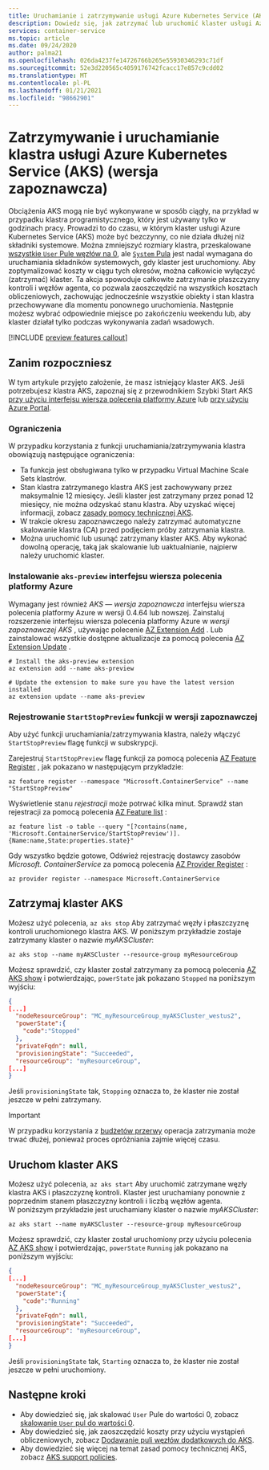```yaml
---
title: Uruchamianie i zatrzymywanie usługi Azure Kubernetes Service (AKS)
description: Dowiedz się, jak zatrzymać lub uruchomić klaster usługi Azure Kubernetes Service (AKS).
services: container-service
ms.topic: article
ms.date: 09/24/2020
author: palma21
ms.openlocfilehash: 026da4237fe14726766b265e55930346293c71df
ms.sourcegitcommit: 52e3d220565c4059176742fcacc17e857c9cdd02
ms.translationtype: MT
ms.contentlocale: pl-PL
ms.lasthandoff: 01/21/2021
ms.locfileid: "98662901"
---
```

# <a name="stop-and-start-an-azure-kubernetes-service-aks-cluster-preview"></a>Zatrzymywanie i uruchamianie klastra usługi Azure Kubernetes Service (AKS) (wersja zapoznawcza)

Obciążenia AKS mogą nie być wykonywane w sposób ciągły, na przykład w przypadku klastra programistycznego, który jest używany tylko w godzinach pracy. Prowadzi to do czasu, w którym klaster usługi Azure Kubernetes Service (AKS) może być bezczynny, co nie działa dłużej niż składniki systemowe. Można zmniejszyć rozmiary klastra, przeskalowane [wszystkie `User` Pule węzłów na 0](scale-cluster.md#scale-user-node-pools-to-0), ale [ `System` Pula](use-system-pools.md) jest nadal wymagana do uruchamiania składników systemowych, gdy klaster jest uruchomiony. Aby zoptymalizować koszty w ciągu tych okresów, można całkowicie wyłączyć (zatrzymać) klaster. Ta akcja spowoduje całkowite zatrzymanie płaszczyzny kontroli i węzłów agenta, co pozwala zaoszczędzić na wszystkich kosztach obliczeniowych, zachowując jednocześnie wszystkie obiekty i stan klastra przechowywane dla momentu ponownego uruchomienia. Następnie możesz wybrać odpowiednie miejsce po zakończeniu weekendu lub, aby klaster działał tylko podczas wykonywania zadań wsadowych.

[!INCLUDE [preview features callout](./includes/preview/preview-callout.md)]

## <a name="before-you-begin"></a>Zanim rozpoczniesz

W tym artykule przyjęto założenie, że masz istniejący klaster AKS. Jeśli potrzebujesz klastra AKS, zapoznaj się z przewodnikiem Szybki Start AKS [przy użyciu interfejsu wiersza polecenia platformy Azure][aks-quickstart-cli] lub [przy użyciu Azure Portal][aks-quickstart-portal].


### <a name="limitations"></a>Ograniczenia

W przypadku korzystania z funkcji uruchamiania/zatrzymywania klastra obowiązują następujące ograniczenia:

- Ta funkcja jest obsługiwana tylko w przypadku Virtual Machine Scale Sets klastrów.
- Stan klastra zatrzymanego klastra AKS jest zachowywany przez maksymalnie 12 miesięcy. Jeśli klaster jest zatrzymany przez ponad 12 miesięcy, nie można odzyskać stanu klastra. Aby uzyskać więcej informacji, zobacz [zasady pomocy technicznej AKS](support-policies.md).
- W trakcie okresu zapoznawczego należy zatrzymać automatyczne skalowanie klastra (CA) przed podjęciem próby zatrzymania klastra.
- Można uruchomić lub usunąć zatrzymany klaster AKS. Aby wykonać dowolną operację, taką jak skalowanie lub uaktualnianie, najpierw należy uruchomić klaster.

### <a name="install-the-aks-preview-azure-cli"></a>Instalowanie `aks-preview` interfejsu wiersza polecenia platformy Azure 

Wymagany jest również *AKS — wersja zapoznawcza* interfejsu wiersza polecenia platformy Azure w wersji 0.4.64 lub nowszej. Zainstaluj rozszerzenie interfejsu wiersza polecenia platformy Azure w *wersji zapoznawczej AKS* , używając polecenie [AZ Extension Add][az-extension-add] . Lub zainstalować wszystkie dostępne aktualizacje za pomocą polecenia [AZ Extension Update][az-extension-update] .

```azurecli-interactive
# Install the aks-preview extension
az extension add --name aks-preview

# Update the extension to make sure you have the latest version installed
az extension update --name aks-preview
``` 

### <a name="register-the-startstoppreview-preview-feature"></a>Rejestrowanie `StartStopPreview` funkcji w wersji zapoznawczej

Aby użyć funkcji uruchamiania/zatrzymywania klastra, należy włączyć `StartStopPreview` flagę funkcji w subskrypcji.

Zarejestruj `StartStopPreview` flagę funkcji za pomocą polecenia [AZ Feature Register][az-feature-register] , jak pokazano w następującym przykładzie:

```azurecli-interactive
az feature register --namespace "Microsoft.ContainerService" --name "StartStopPreview"
```

Wyświetlenie stanu *rejestracji* może potrwać kilka minut. Sprawdź stan rejestracji za pomocą polecenia [AZ Feature list][az-feature-list] :

```azurecli-interactive
az feature list -o table --query "[?contains(name, 'Microsoft.ContainerService/StartStopPreview')].{Name:name,State:properties.state}"
```

Gdy wszystko będzie gotowe, Odśwież rejestrację dostawcy zasobów *Microsoft. ContainerService* za pomocą polecenia [AZ Provider Register][az-provider-register] :

```azurecli-interactive
az provider register --namespace Microsoft.ContainerService
```

## <a name="stop-an-aks-cluster"></a>Zatrzymaj klaster AKS

Możesz użyć polecenia, `az aks stop` Aby zatrzymać węzły i płaszczyznę kontroli uruchomionego klastra AKS. W poniższym przykładzie zostaje zatrzymany klaster o nazwie *myAKSCluster*:

```azurecli-interactive
az aks stop --name myAKSCluster --resource-group myResourceGroup
```

Możesz sprawdzić, czy klaster został zatrzymany za pomocą polecenia [AZ AKS show][az-aks-show] i potwierdzając, `powerState` jak pokazano `Stopped` na poniższym wyjściu:

```json
{
[...]
  "nodeResourceGroup": "MC_myResourceGroup_myAKSCluster_westus2",
  "powerState":{
    "code":"Stopped"
  },
  "privateFqdn": null,
  "provisioningState": "Succeeded",
  "resourceGroup": "myResourceGroup",
[...]
}
```

Jeśli `provisioningState` tak, `Stopping` oznacza to, że klaster nie został jeszcze w pełni zatrzymany.

> [!IMPORTANT]
> W przypadku korzystania z [budżetów przerwy](https://kubernetes.io/docs/concepts/workloads/pods/disruptions/) operacja zatrzymania może trwać dłużej, ponieważ proces opróżniania zajmie więcej czasu.


## <a name="start-an-aks-cluster"></a>Uruchom klaster AKS

Możesz użyć polecenia, `az aks start` Aby uruchomić zatrzymane węzły klastra AKS i płaszczyznę kontroli. Klaster jest uruchamiany ponownie z poprzednim stanem płaszczyzny kontroli i liczbą węzłów agenta.  
W poniższym przykładzie jest uruchamiany klaster o nazwie *myAKSCluster*:

```azurecli-interactive
az aks start --name myAKSCluster --resource-group myResourceGroup
```

Możesz sprawdzić, czy klaster został uruchomiony przy użyciu polecenia [AZ AKS show][az-aks-show] i potwierdzając, `powerState` `Running` jak pokazano na poniższym wyjściu:

```json
{
[...]
  "nodeResourceGroup": "MC_myResourceGroup_myAKSCluster_westus2",
  "powerState":{
    "code":"Running"
  },
  "privateFqdn": null,
  "provisioningState": "Succeeded",
  "resourceGroup": "myResourceGroup",
[...]
}
```

Jeśli `provisioningState` tak, `Starting` oznacza to, że klaster nie został jeszcze w pełni uruchomiony.


## <a name="next-steps"></a>Następne kroki

- Aby dowiedzieć się, jak skalować `User` Pule do wartości 0, zobacz [skalowanie `User` pul do wartości 0](scale-cluster.md#scale-user-node-pools-to-0).
- Aby dowiedzieć się, jak zaoszczędzić koszty przy użyciu wystąpień obliczeniowych, zobacz [Dodawanie puli węzłów dodatkowych do AKS](spot-node-pool.md).
- Aby dowiedzieć się więcej na temat zasad pomocy technicznej AKS, zobacz [AKS support policies](support-policies.md).

<!-- LINKS - external -->

<!-- LINKS - internal -->
[aks-quickstart-cli]: kubernetes-walkthrough.md
[aks-quickstart-portal]: kubernetes-walkthrough-portal.md
[install-azure-cli]: /cli/azure/install-azure-cli&preserve-view=true
[az-extension-add]: /cli/azure/extension?view=azure-cli-latest#az-extension-add&preserve-view=true
[az-extension-update]: /cli/azure/extension?view=azure-cli-latest#az-extension-update&preserve-view=true
[az-feature-register]: /cli/azure/feature?view=azure-cli-latest#az-feature-register&preserve-view=true
[az-feature-list]: /cli/azure/feature?view=azure-cli-latest#az-feature-list&preserve-view=true
[az-provider-register]: /cli/azure/provider?view=azure-cli-latest#az-provider-register&preserve-view=true
[az-aks-show]: /cli/azure/aks?view=azure-cli-latest#az_aks_show

